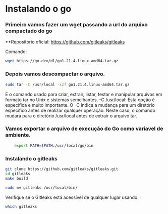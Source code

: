 # Instalando o go

### Primeiro vamos fazer um wget passando a url do arquivo compactado do go

**Repositório oficial: https://github.com/gitleaks/gitleaks

Comando:

```bash
wget https://go.dev/dl/go1.21.4.linux-amd64.tar.gz
```

### Depois vamos descompactar o arquivo.
```bash
sudo tar -C /usr/local -xzf go1.21.4.linux-amd64.tar.gz
```

 É o comando usado para criar, extrair, listar, testar e manipular arquivos em formato tar no Unix e sistemas semelhantes. -C /usr/local: Esta opção é específica e muito importante. O -C indica a mudança para um diretório específico antes de realizar qualquer operação. Neste caso, o comando mudará para o diretório /usr/local antes de extrair o arquivo tar.




### Vamos exportar o arquivo de execução do Go como variavel de ambiente.

```bash
    export PATH=$PATH:/usr/local/go/bin
```


### Instalando o gitleaks
```bash
git clone https://github.com/gitleaks/gitleaks.git
cd gitleaks
make build
```


```bash
sudo mv gitleaks /usr/local/bin/

```

Verifique se o Gitleaks está acessível de qualquer lugar usando:

```bash
which gitleaks
```
